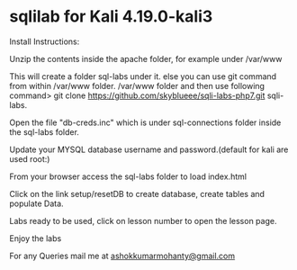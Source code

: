 # sqlilab for Kali 4.19.0-kali3

 Install Instructions:

Unzip the contents inside the apache folder, for example under /var/www

This will create a folder sql-labs under it. else you can use git command from within /var/www folder. /var/www folder and then use following command> git clone https://github.com/skyblueee/sqli-labs-php7.git sqli-labs.

Open the file "db-creds.inc" which is under sql-connections folder inside the sql-labs folder.

Update your MYSQL database username and password.(default for kali are used root:)

From your browser access the sql-labs folder to load index.html

Click on the link setup/resetDB to create database, create tables and populate Data.

Labs ready to be used, click on lesson number to open the lesson page.

Enjoy the labs

For any Queries mail me at ashokkumarmohanty@gmail.com
